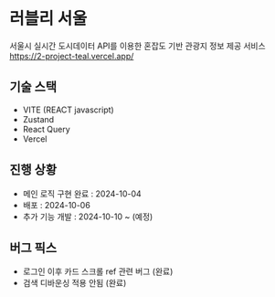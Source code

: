 # 러블리 서울
서울시 실시간 도시데이터 API를 이용한 혼잡도 기반 관광지 정보 제공 서비스<br>
https://2-project-teal.vercel.app/

## 기술 스택
* VITE (REACT javascript)
* Zustand
* React Query
* Vercel

## 진행 상황
* 메인 로직 구현 완료 : 2024-10-04<br>
* 배포 : 2024-10-06
* 추가 기능 개발 : 2024-10-10 ~ (예정)

## 버그 픽스
* 로그인 이후 카드 스크롤 ref 관련 버그 (완료) <br>
* 검색 디바운싱 적용 안됨 (완료) <br>
